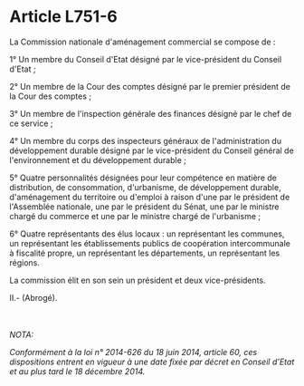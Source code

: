 # Article L751-6

<p>La Commission nationale d'aménagement commercial se compose de : </p><p>1° Un membre du Conseil d'Etat désigné par le vice-président du Conseil d'Etat ; </p><p>2° Un membre de la Cour des comptes désigné par le premier président de la Cour des comptes ; </p><p>3° Un membre de l'inspection générale des finances désigné par le chef de ce service ; </p><p>4° Un membre du corps des inspecteurs généraux de l'administration du développement durable désigné par le vice-président du Conseil général de l'environnement et du développement durable ; </p><p>5° Quatre personnalités désignées pour leur compétence en matière de distribution, de consommation, d'urbanisme, de développement durable, d'aménagement du territoire ou d'emploi à raison d'une par le président de l'Assemblée nationale, une par le président du Sénat, une par le ministre chargé du commerce et une par le ministre chargé de l'urbanisme ;</p><p>6° Quatre représentants des élus locaux : un représentant les communes, un représentant les établissements publics de coopération intercommunale à fiscalité propre, un représentant les départements, un représentant les régions. </p><p>La commission élit en son sein un président et deux vice-présidents. </p><p>II.- (Abrogé).</p><br/><br/><i>NOTA:<p>Conformément à la loi n° 2014-626 du 18 juin 2014, article 60, ces dispositions entrent en vigueur à une date fixée par décret en Conseil d'Etat et au plus tard le 18 décembre 2014.</p></i>